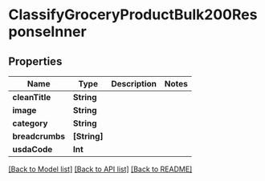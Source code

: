# ClassifyGroceryProductBulk200ResponseInner

## Properties
Name | Type | Description | Notes
------------ | ------------- | ------------- | -------------
**cleanTitle** | **String** |  | 
**image** | **String** |  | 
**category** | **String** |  | 
**breadcrumbs** | **[String]** |  | 
**usdaCode** | **Int** |  | 

[[Back to Model list]](../README.md#documentation-for-models) [[Back to API list]](../README.md#documentation-for-api-endpoints) [[Back to README]](../README.md)


